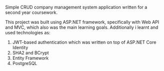 Simple CRUD company management system application written for a second year coursework.

This project was built using ASP.NET framework, specifically with Web API and MVC, which also was the main learning goals.
Additionally i learnt and used technologies as:
1. JWT-based authentication which was written on top of ASP.NET Core Identity
2. SHA2 and BCrypt
3. Entity Framework
4. PostgreSQL
